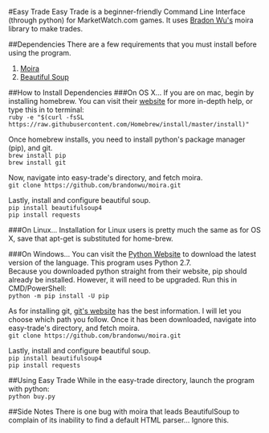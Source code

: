 #Easy Trade
Easy Trade is a beginner-friendly Command Line Interface (through python) for MarketWatch.com games. It uses [Bradon Wu's](https://github.com/brandonwu) moira library to make trades.  

##Dependencies
There are a few requirements that you must install before using the program.  
1. [Moira](https://github.com/brandonwu/moira)  
2. [Beautiful Soup](http://www.crummy.com/software/BeautifulSoup/)  

##How to Install Dependencies
###On OS X...
If you are on mac, begin by installing homebrew. You can visit their [website](http://brew.sh) for more in-depth help, or type this in to terminal:  
`ruby -e "$(curl -fsSL https://raw.githubusercontent.com/Homebrew/install/master/install)"`  

Once homebrew installs, you need to install python's package manager (pip), and git.  
`brew install pip`  
`brew install git`  

Now, navigate into easy-trade's directory, and fetch moira.  
`git clone https://github.com/brandonwu/moira.git`

Lastly, install and configure beautiful soup.  
`pip install beautifulsoup4`  
`pip install requests`

###On Linux...
Installation for Linux users is pretty much the same as for OS X, save that apt-get is substituted for home-brew.

###On Windows...
You can visit the [Python Website](https://www.python.org/downloads/release/python-2711/) to download the latest version of the language. This program uses Python 2.7.  
Because you downloaded python straight from their website, pip should already be installed. However, it will need to be upgraded. Run this in CMD/PowerShell:  
`python -m pip install -U pip`  

As for installing git, [git's website](https://git-scm.com/book/en/v2/Getting-Started-Installing-Git#Installing-on-Windows) has the best information. I will let you choose which path you follow. Once it has been downloaded, navigate into easy-trade's directory, and fetch moira.  
`git clone https://github.com/brandonwu/moira.git`

Lastly, install and configure beautiful soup.  
`pip install beautifulsoup4`  
`pip install requests`


##Using Easy Trade
While in the easy-trade directory, launch the program with python:  
`python buy.py`

##Side Notes
There is one bug with moira that leads BeautifulSoup to complain of its inability to find a default HTML parser... Ignore this.